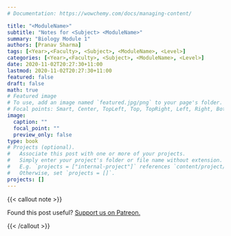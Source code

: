 ```yaml
---
# Documentation: https://wowchemy.com/docs/managing-content/

title: "<ModuleName>"
subtitle: "Notes for <Subject> <ModuleName>"
summary: "Biology Module 1"
authors: [Pranav Sharma]
tags: [<Year>,<Faculty>, <Subject>, <ModuleName>, <Level>]
categories: [<Year>,<Faculty>, <Subject>, <ModuleName>, <Level>]
date: 2020-11-02T20:27:30+11:00
lastmod: 2020-11-02T20:27:30+11:00
featured: false
draft: false
math: true
# Featured image
# To use, add an image named `featured.jpg/png` to your page's folder.
# Focal points: Smart, Center, TopLeft, Top, TopRight, Left, Right, BottomLeft, Bottom, BottomRight.
image:
  caption: ""
  focal_point: ""
  preview_only: false
type: book
# Projects (optional).
#   Associate this post with one or more of your projects.
#   Simply enter your project's folder or file name without extension.
#   E.g. `projects = ["internal-project"]` references `content/project/deep-learning/index.md`.
#   Otherwise, set `projects = []`.
projects: []
---
```




{{< callout note >}}

Found this post useful? [Support us on Patreon.](https://patreon.com/hscone/)

{{< /callout >}}